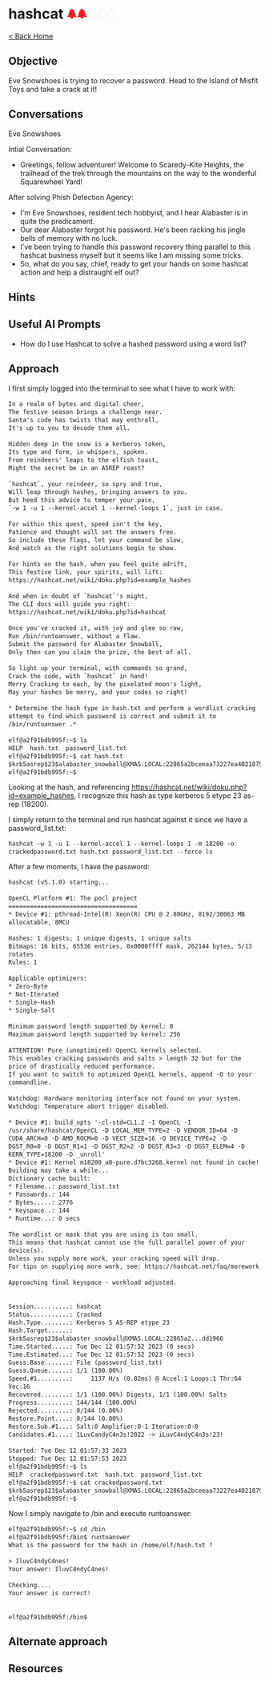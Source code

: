 # hashcat <img src="../img/tree-red.png" alt="drawing" width="20"/><img src="../img/tree-red.png" alt="drawing" width="20"/><img src="../img/tree-outline.png" alt="drawing" width="20"/><img src="../img/tree-outline.png" alt="drawing" width="20"/><img src="../img/tree-outline.png" alt="drawing" width="20"/>

[< Back Home](../README.md)

## Objective
Eve Snowshoes is trying to recover a password. Head to the Island of Misfit Toys and take a crack at it!

## Conversations

Eve Snowshoes

Intial Conversation:

- Greetings, fellow adventurer! Welcome to Scaredy-Kite Heights, the trailhead of the trek through the mountains on the way to the wonderful Squarewheel Yard!

After solving Phish Detection Agency:

- I'm Eve Snowshoes, resident tech hobbyist, and I hear Alabaster is in quite the predicament.
- Our dear Alabaster forgot his password. He's been racking his jingle bells of memory with no luck.
- I've been trying to handle this password recovery thing parallel to this hashcat business myself but it seems like I am missing some tricks.
- So, what do you say, chief, ready to get your hands on some hashcat action and help a distraught elf out?

## Hints

## Useful AI Prompts

- How do I use Hashcat to solve a hashed password using a word list?

## Approach
I first simply logged into the terminal to see what I have to work with:

```console
In a realm of bytes and digital cheer,  
The festive season brings a challenge near.  
Santa's code has twists that may enthrall,  
It's up to you to decode them all.

Hidden deep in the snow is a kerberos token,  
Its type and form, in whispers, spoken.  
From reindeers' leaps to the elfish toast,  
Might the secret be in an ASREP roast?

`hashcat`, your reindeer, so spry and true,  
Will leap through hashes, bringing answers to you.  
But heed this advice to temper your pace,  
`-w 1 -u 1 --kernel-accel 1 --kernel-loops 1`, just in case.

For within this quest, speed isn't the key,  
Patience and thought will set the answers free.  
So include these flags, let your command be slow,  
And watch as the right solutions begin to show.

For hints on the hash, when you feel quite adrift,  
This festive link, your spirits, will lift:  
https://hashcat.net/wiki/doku.php?id=example_hashes

And when in doubt of `hashcat`'s might,  
The CLI docs will guide you right:  
https://hashcat.net/wiki/doku.php?id=hashcat

Once you've cracked it, with joy and glee so raw,  
Run /bin/runtoanswer, without a flaw.  
Submit the password for Alabaster Snowball,  
Only then can you claim the prize, the best of all.

So light up your terminal, with commands so grand,  
Crack the code, with `hashcat` in hand!  
Merry Cracking to each, by the pixelated moon's light,  
May your hashes be merry, and your codes so right!

* Determine the hash type in hash.txt and perform a wordlist cracking attempt to find which password is correct and submit it to /bin/runtoanswer .*

elf@a2f91bdb995f:~$ ls
HELP  hash.txt  password_list.txt
elf@a2f91bdb995f:~$ cat hash.txt
$krb5asrep$23$alabaster_snowball@XMAS.LOCAL:22865a2bceeaa73227ea4021879eda02$8f07417379e610e2dcb0621462fec3675bb5a850aba31837d541e50c622dc5faee60e48e019256e466d29b4d8c43cbf5bf7264b12c21737499cfcb73d95a903005a6ab6d9689ddd2772b908fc0d0aef43bb34db66af1dddb55b64937d3c7d7e93a91a7f303fef96e17d7f5479bae25c0183e74822ac652e92a56d0251bb5d975c2f2b63f4458526824f2c3dc1f1fcbacb2f6e52022ba6e6b401660b43b5070409cac0cc6223a2bf1b4b415574d7132f2607e12075f7cd2f8674c33e40d8ed55628f1c3eb08dbb8845b0f3bae708784c805b9a3f4b78ddf6830ad0e9eafb07980d7f2e270d8dd1966elf@a2f91bdb995f:~$ 
elf@a2f91bdb995f:~$ 
```

Looking at the hash, and referencing https://hashcat.net/wiki/doku.php?id=example_hashes, I recognize this hash as type kerberos 5 etype 23 as-rep (18200).

I simply return to the terminal and run hashcat against it since we have a password_list.txt:

```console
hashcat -w 1 -u 1 --kernel-accel 1 --kernel-loops 1 -m 18200 -o crackedpassword.txt hash.txt password_list.txt --force ls
```

After a few moments, I have the password:

```console
hashcat (v5.1.0) starting...

OpenCL Platform #1: The pocl project
====================================
* Device #1: pthread-Intel(R) Xeon(R) CPU @ 2.80GHz, 8192/30063 MB allocatable, 8MCU

Hashes: 1 digests; 1 unique digests, 1 unique salts
Bitmaps: 16 bits, 65536 entries, 0x0000ffff mask, 262144 bytes, 5/13 rotates
Rules: 1

Applicable optimizers:
* Zero-Byte
* Not-Iterated
* Single-Hash
* Single-Salt

Minimum password length supported by kernel: 0
Maximum password length supported by kernel: 256

ATTENTION! Pure (unoptimized) OpenCL kernels selected.
This enables cracking passwords and salts > length 32 but for the price of drastically reduced performance.
If you want to switch to optimized OpenCL kernels, append -O to your commandline.

Watchdog: Hardware monitoring interface not found on your system.
Watchdog: Temperature abort trigger disabled.

* Device #1: build_opts '-cl-std=CL1.2 -I OpenCL -I /usr/share/hashcat/OpenCL -D LOCAL_MEM_TYPE=2 -D VENDOR_ID=64 -D CUDA_ARCH=0 -D AMD_ROCM=0 -D VECT_SIZE=16 -D DEVICE_TYPE=2 -D DGST_R0=0 -D DGST_R1=1 -D DGST_R2=2 -D DGST_R3=3 -D DGST_ELEM=4 -D KERN_TYPE=18200 -D _unroll'
* Device #1: Kernel m18200_a0-pure.d7bc3268.kernel not found in cache! Building may take a while...
Dictionary cache built:
* Filename..: password_list.txt
* Passwords.: 144
* Bytes.....: 2776
* Keyspace..: 144
* Runtime...: 0 secs

The wordlist or mask that you are using is too small.
This means that hashcat cannot use the full parallel power of your device(s).
Unless you supply more work, your cracking speed will drop.
For tips on supplying more work, see: https://hashcat.net/faq/morework

Approaching final keyspace - workload adjusted.  

                                                 
Session..........: hashcat
Status...........: Cracked
Hash.Type........: Kerberos 5 AS-REP etype 23
Hash.Target......: $krb5asrep$23$alabaster_snowball@XMAS.LOCAL:22865a2...dd1966
Time.Started.....: Tue Dec 12 01:57:52 2023 (0 secs)
Time.Estimated...: Tue Dec 12 01:57:52 2023 (0 secs)
Guess.Base.......: File (password_list.txt)
Guess.Queue......: 1/1 (100.00%)
Speed.#1.........:     1137 H/s (0.82ms) @ Accel:1 Loops:1 Thr:64 Vec:16
Recovered........: 1/1 (100.00%) Digests, 1/1 (100.00%) Salts
Progress.........: 144/144 (100.00%)
Rejected.........: 0/144 (0.00%)
Restore.Point....: 0/144 (0.00%)
Restore.Sub.#1...: Salt:0 Amplifier:0-1 Iteration:0-0
Candidates.#1....: 1LuvCandyC4n3s!2022 -> iLuvC4ndyC4n3s!23!

Started: Tue Dec 12 01:57:33 2023
Stopped: Tue Dec 12 01:57:53 2023
elf@a2f91bdb995f:~$ ls
HELP  crackedpassword.txt  hash.txt  password_list.txt
elf@a2f91bdb995f:~$ cat crackedpassword.txt 
$krb5asrep$23$alabaster_snowball@XMAS.LOCAL:22865a2bceeaa73227ea4021879eda02$8f07417379e610e2dcb0621462fec3675bb5a850aba31837d541e50c622dc5faee60e48e019256e466d29b4d8c43cbf5bf7264b12c21737499cfcb73d95a903005a6ab6d9689ddd2772b908fc0d0aef43bb34db66af1dddb55b64937d3c7d7e93a91a7f303fef96e17d7f5479bae25c0183e74822ac652e92a56d0251bb5d975c2f2b63f4458526824f2c3dc1f1fcbacb2f6e52022ba6e6b401660b43b5070409cac0cc6223a2bf1b4b415574d7132f2607e12075f7cd2f8674c33e40d8ed55628f1c3eb08dbb8845b0f3bae708784c805b9a3f4b78ddf6830ad0e9eafb07980d7f2e270d8dd1966:IluvC4ndyC4nes!
elf@a2f91bdb995f:~$
```

Now I simply navigate to /bin and execute runtoanswer:

```console
elf@a2f91bdb995f:~$ cd /bin
elf@a2f91bdb995f:/bin$ runtoanswer
What is the password for the hash in /home/elf/hash.txt ?

> IluvC4ndyC4nes!
Your answer: IluvC4ndyC4nes!

Checking....
Your answer is correct!


elf@a2f91bdb995f:/bin$ 
```

## Alternate approach

## Resources
